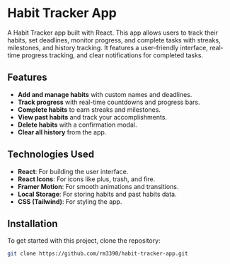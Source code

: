 # Habit Tracker App

A Habit Tracker app built with React. This app allows users to track their habits, set deadlines, monitor progress, and complete tasks with streaks, milestones, and history tracking. It features a user-friendly interface, real-time progress tracking, and clear notifications for completed tasks.

## Features

- **Add and manage habits** with custom names and deadlines.
- **Track progress** with real-time countdowns and progress bars.
- **Complete habits** to earn streaks and milestones.
- **View past habits** and track your accomplishments.
- **Delete habits** with a confirmation modal.
- **Clear all history** from the app.



## Technologies Used

- **React**: For building the user interface.
- **React Icons**: For icons like plus, trash, and fire.
- **Framer Motion**: For smooth animations and transitions.
- **Local Storage**: For storing habits and past habits data.
- **CSS (Tailwind)**: For styling the app.

## Installation

To get started with this project, clone the repository:

```bash
git clone https://github.com/rm3390/habit-tracker-app.git
